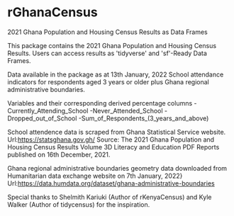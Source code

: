# rGhanaCensus
2021 Ghana Population and Housing Census Results as Data Frames

This package contains the 2021 Ghana Population and Housing Census Results. Users can access results as 'tidyverse' and 'sf'-Ready Data Frames.

Data available in the package as at 13th January, 2022
School attendance indicators for respondents aged 3 years or older  plus Ghana regional administrative boundaries.

Variables and their corresponding derived percentage columns
  -Currently_Attending_School
  -Never_Attended_School
  -Dropped_out_of_School
  -Sum_of_Respondents_(3_years_and_above)


School attendence data is scraped from Ghana Statistical Service website. Url:https://statsghana.gov.gh/
Source: The 2021 Ghana Population and Housing Census Results Volume 3D Literacy and Education PDF Reports published on 16th December, 2021.

Ghana regional administrative boundaries geometry data downloaded from Humanitarian data exchange website on 7th January, 2022}
Url:https://data.humdata.org/dataset/ghana-administrative-boundaries

Special thanks to Shelmith Kariuki (Author of rKenyaCensus) and Kyle Walker (Author of tidycensus) for the inspiration.
